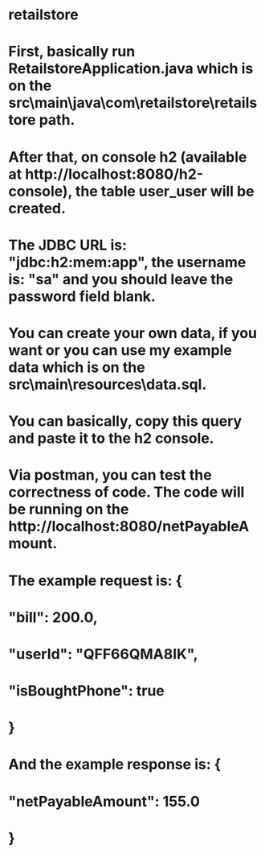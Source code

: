 # retailstore
# First, basically run RetailstoreApplication.java which is on the src\main\java\com\retailstore\retailstore path.
# After that, on console h2 (available at http://localhost:8080/h2-console), the table user_user will be created.
# The JDBC URL is: "jdbc:h2:mem:app", the username is: "sa" and you should leave the password field blank. 
# You can create your own data, if you want or you can use my example data which is on the src\main\resources\data.sql.
# You can basically, copy this query and paste it to the h2 console.
# Via postman, you can test the correctness of code. The code will be running on the http://localhost:8080/netPayableAmount.
# The example request is: {
#                           "bill": 200.0,
#                           "userId": "QFF66QMA8IK",
#                           "isBoughtPhone": true
#                         }
# And the example response is: {
#                                "netPayableAmount": 155.0
#                              }
